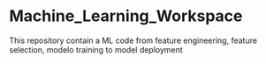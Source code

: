 # Machine_Learning_Workspace
This repository contain a ML code from feature engineering, feature selection, modelo training to model deployment
